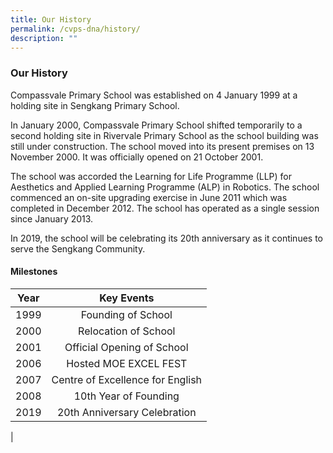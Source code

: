 ```yaml
---
title: Our History
permalink: /cvps-dna/history/
description: ""
---
```

### **Our History**
Compassvale Primary School was established on 4 January 1999 at a holding site in Sengkang Primary School.

In January 2000, Compassvale Primary School shifted temporarily to a second holding site in Rivervale Primary School as the school building was still under construction. The school moved into its present premises on 13 November 2000. It was officially opened on 21 October 2001.

The school was accorded the Learning for Life Programme (LLP) for Aesthetics and Applied Learning Programme (ALP) in Robotics. The school commenced an on-site upgrading exercise in June 2011 which was completed in December 2012. The school has operated as a single session since January 2013.

In 2019, the school will be celebrating its 20th anniversary as it continues to serve the Sengkang Community.

#### **Milestones** 

| Year | Key Events |
|:---:|:---:|
| 1999 | Founding of School |
| 2000 | Relocation of School <br> |
| 2001 | Official Opening of School <br> |
| 2006 | Hosted MOE EXCEL FEST <br> |
| 2007 | Centre of Excellence for English <br> |
|2008 | 10th Year of Founding <br> |
|2019 | 20th Anniversary Celebration <br> |
|